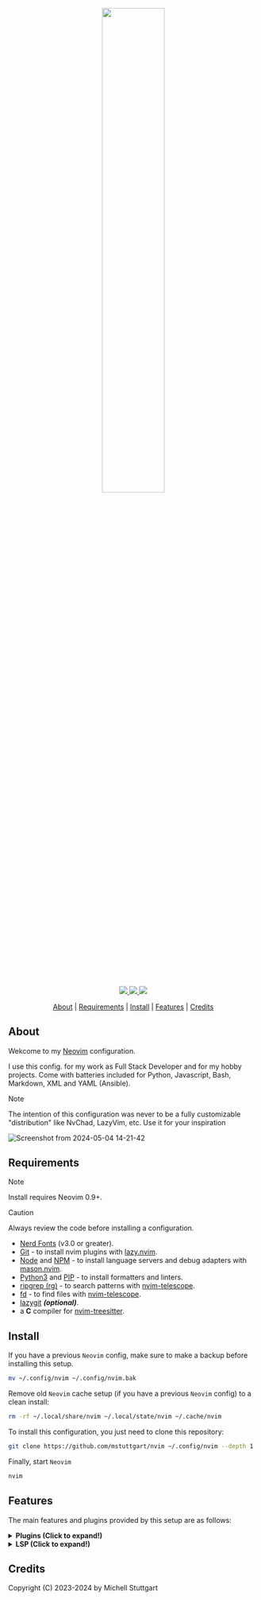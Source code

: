 <h2 align="center">
    <br>
  <a href="https://neovim.io">
    <img src="https://github.com/mstuttgart/nvim/assets/8174740/585d3de3-fb9e-43f8-bc43-068aa073b157" width="50%">
  </a>
</h2>

<p align="center">

<a href="https://dotfyle.com/mstuttgart/nvim">
<img src="https://dotfyle.com/mstuttgart/nvim/badges/plugins?style=for-the-badge" />
</a>
<a href="https://dotfyle.com/mstuttgart/nvim">
 <img src="https://dotfyle.com/mstuttgart/nvim/badges/leaderkey?style=for-the-badge" />
</a>
<a href="https://dotfyle.com/mstuttgart/nvim">
 <img src="https://dotfyle.com/mstuttgart/nvim/badges/plugin-manager?style=for-the-badge" />
</a>

</p>

<p align="center">
  <a href="#about">About</a> |
  <a href="#requirements">Requirements</a> |
  <a href="#install">Install</a> |
  <a href="#features">Features</a> |
  <a href="#credits">Credits</a>
</p>

## About

Wekcome to my [Neovim](https://neovim.io/) configuration.

I use this config. for my work as Full Stack Developer and for my hobby projects. Come with batteries included for Python, Javascript, Bash, Markdown, XML and YAML (Ansible).

> [!NOTE]
> The intention of this configuration was never to be a fully customizable "distribution" like NvChad, LazyVim, etc. Use it for your inspiration

![Screenshot from 2024-05-04 14-21-42](https://github.com/mstuttgart/nvim/assets/8174740/51b6059b-cdf9-4478-b5f9-6340f3b847bb)


## Requirements

> [!NOTE]
> Install requires Neovim 0.9+. 

> [!CAUTION]
> Always review the code before installing a configuration.

- [Nerd Fonts](https://www.nerdfonts.com/) (v3.0 or greater).
- [Git](https://git-scm.com/) - to install nvim plugins with [lazy.nvim](https://github.com/folke/lazy.nvim).
- [Node](https://nodejs.org/) and [NPM](https://www.npmjs.com/package/npm) - to install language servers and debug adapters with [mason.nvim](https://github.com/williamboman/mason.nvim).
- [Python3](https://www.python.org/) and [PIP](https://pip.pypa.io/en/stable/installation/) - to install formatters and linters.
- [ripgrep (rg)](https://github.com/BurntSushi/ripgrep) - to search patterns with [nvim-telescope](https://github.com/nvim-telescope/telescope.nvim).
- [fd](https://github.com/sharkdp/fd) - to find files with [nvim-telescope](https://github.com/nvim-telescope/telescope.nvim).
- [lazygit](https://github.com/jesseduffield/lazygit) **_(optional)_**.
- a **C** compiler for [nvim-treesitter](https://github.com/nvim-treesitter/nvim-treesitter#requirements).

## Install

If you have a previous `Neovim` config, make sure to make a backup before installing this 
setup.

```bash
mv ~/.config/nvim ~/.config/nvim.bak
```

Remove old `Neovim` cache setup (if you have a previous `Neovim` config) to a clean install:

```bash
rm -rf ~/.local/share/nvim ~/.local/state/nvim ~/.cache/nvim
```

To install this configuration, you just need to clone this repository:

```bash
git clone https://github.com/mstuttgart/nvim ~/.config/nvim --depth 1
```

Finally, start `Neovim`

```bash
nvim
```

## Features

The main features and plugins provided by this setup are as follows:

<details><summary> <b>Plugins (Click to expand!)</b></summary>

#### bars-and-lines

+ [SmiteshP/nvim-navic](https://dotfyle.com/plugins/SmiteshP/nvim-navic)
+ [utilyre/barbecue.nvim](https://dotfyle.com/plugins/utilyre/barbecue.nvim)
#### colorscheme

+ [shaunsingh/nord.nvim](https://dotfyle.com/plugins/shaunsingh/nord.nvim)
+ [sainnhe/gruvbox-material](https://dotfyle.com/plugins/sainnhe/gruvbox-material)
+ [catppuccin/nvim](https://dotfyle.com/plugins/catppuccin/nvim)
+ [neanias/everforest-nvim](https://dotfyle.com/plugins/neanias/everforest-nvim)
#### comment

+ [echasnovski/mini.comment](https://dotfyle.com/plugins/echasnovski/mini.comment)
+ [danymat/neogen](https://dotfyle.com/plugins/danymat/neogen)
#### completion

+ [hrsh7th/nvim-cmp](https://dotfyle.com/plugins/hrsh7th/nvim-cmp)
#### cursorline

+ [echasnovski/mini.cursorword](https://dotfyle.com/plugins/echasnovski/mini.cursorword)
#### editing-support

+ [windwp/nvim-autopairs](https://dotfyle.com/plugins/windwp/nvim-autopairs)
#### file-explorer

+ [nvim-tree/nvim-tree.lua](https://dotfyle.com/plugins/nvim-tree/nvim-tree.lua)
#### formatting

+ [stevearc/conform.nvim](https://dotfyle.com/plugins/stevearc/conform.nvim)
#### fuzzy-finder

+ [nvim-telescope/telescope.nvim](https://dotfyle.com/plugins/nvim-telescope/telescope.nvim)
#### git

+ [lewis6991/gitsigns.nvim](https://dotfyle.com/plugins/lewis6991/gitsigns.nvim)
+ [kdheepak/lazygit.nvim](https://dotfyle.com/plugins/kdheepak/lazygit.nvim)
#### icon

+ [nvim-tree/nvim-web-devicons](https://dotfyle.com/plugins/nvim-tree/nvim-web-devicons)
#### indent

+ [echasnovski/mini.indentscope](https://dotfyle.com/plugins/echasnovski/mini.indentscope)
#### keybinding

+ [folke/which-key.nvim](https://dotfyle.com/plugins/folke/which-key.nvim)
+ [max397574/better-escape.nvim](https://dotfyle.com/plugins/max397574/better-escape.nvim)
#### lsp

+ [mfussenegger/nvim-lint](https://dotfyle.com/plugins/mfussenegger/nvim-lint)
+ [nvimtools/none-ls.nvim](https://dotfyle.com/plugins/nvimtools/none-ls.nvim)
+ [neovim/nvim-lspconfig](https://dotfyle.com/plugins/neovim/nvim-lspconfig)
+ [hedyhli/outline.nvim](https://dotfyle.com/plugins/hedyhli/outline.nvim)
+ [onsails/lspkind.nvim](https://dotfyle.com/plugins/onsails/lspkind.nvim)
#### lsp-installer

+ [williamboman/mason.nvim](https://dotfyle.com/plugins/williamboman/mason.nvim)
#### markdown-and-latex

+ [iamcco/markdown-preview.nvim](https://dotfyle.com/plugins/iamcco/markdown-preview.nvim)
#### nvim-dev

+ [MunifTanjim/nui.nvim](https://dotfyle.com/plugins/MunifTanjim/nui.nvim)
+ [nvim-lua/plenary.nvim](https://dotfyle.com/plugins/nvim-lua/plenary.nvim)
#### plugin-manager

+ [folke/lazy.nvim](https://dotfyle.com/plugins/folke/lazy.nvim)
#### preconfigured

+ [AstroNvim/AstroNvim](https://dotfyle.com/plugins/AstroNvim/AstroNvim)
#### scrolling

+ [karb94/neoscroll.nvim](https://dotfyle.com/plugins/karb94/neoscroll.nvim)
#### search

+ [nvim-pack/nvim-spectre](https://dotfyle.com/plugins/nvim-pack/nvim-spectre)
#### session

+ [rmagatti/auto-session](https://dotfyle.com/plugins/rmagatti/auto-session)
#### snippet

+ [rafamadriz/friendly-snippets](https://dotfyle.com/plugins/rafamadriz/friendly-snippets)
+ [L3MON4D3/LuaSnip](https://dotfyle.com/plugins/L3MON4D3/LuaSnip)
#### split-and-window

+ [echasnovski/mini.bufremove](https://dotfyle.com/plugins/echasnovski/mini.bufremove)
#### statusline

+ [nvim-lualine/lualine.nvim](https://dotfyle.com/plugins/nvim-lualine/lualine.nvim)
#### syntax

+ [nvim-treesitter/nvim-treesitter-textobjects](https://dotfyle.com/plugins/nvim-treesitter/nvim-treesitter-textobjects)
+ [kylechui/nvim-surround](https://dotfyle.com/plugins/kylechui/nvim-surround)
+ [nvim-treesitter/nvim-treesitter](https://dotfyle.com/plugins/nvim-treesitter/nvim-treesitter)
#### tabline

+ [akinsho/bufferline.nvim](https://dotfyle.com/plugins/akinsho/bufferline.nvim)
#### utility

+ [folke/noice.nvim](https://dotfyle.com/plugins/folke/noice.nvim)
+ [rcarriga/nvim-notify](https://dotfyle.com/plugins/rcarriga/nvim-notify)
+ [stevearc/dressing.nvim](https://dotfyle.com/plugins/stevearc/dressing.nvim)

</details>

<details><summary> <b>LSP (Click to expand!)</b></summary>

+ ansiblels
+ bashls
+ cssls
+ html
+ lemminx
+ lua_ls
+ marksman
+ pyright
+ svelte
+ tsserver

</details>

## Credits

Copyright (C) 2023-2024 by Michell Stuttgart
